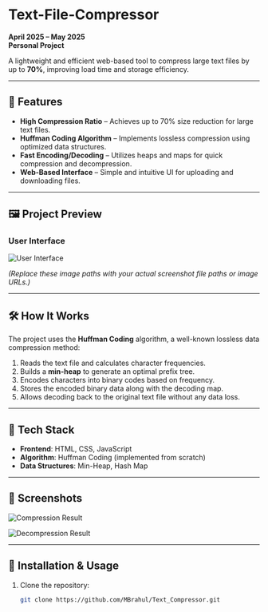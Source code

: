 # Text-File-Compressor

**April 2025 – May 2025**  
**Personal Project**  

A lightweight and efficient web-based tool to compress large text files by up to **70%**, improving load time and storage efficiency.

---

## 🚀 Features
- **High Compression Ratio** – Achieves up to 70% size reduction for large text files.
- **Huffman Coding Algorithm** – Implements lossless compression using optimized data structures.
- **Fast Encoding/Decoding** – Utilizes heaps and maps for quick compression and decompression.
- **Web-Based Interface** – Simple and intuitive UI for uploading and downloading files.

---

## 🖼️ Project Preview


### User Interface
![User Interface](snpas/ui.png)

*(Replace these image paths with your actual screenshot file paths or image URLs.)*

---

## 🛠️ How It Works
The project uses the **Huffman Coding** algorithm, a well-known lossless data compression method:
1. Reads the text file and calculates character frequencies.
2. Builds a **min-heap** to generate an optimal prefix tree.
3. Encodes characters into binary codes based on frequency.
4. Stores the encoded binary data along with the decoding map.
5. Allows decoding back to the original text file without any data loss.

---

## 📂 Tech Stack
- **Frontend**: HTML, CSS, JavaScript
- **Algorithm**: Huffman Coding (implemented from scratch)
- **Data Structures**: Min-Heap, Hash Map

---

## 📸 Screenshots
![Compression Result](snpas/ui3.png)

![Decompression Result](snpas/ui2.png)

---

## 🔧 Installation & Usage
1. Clone the repository:
   ```bash
   git clone https://github.com/MBrahul/Text_Compressor.git
